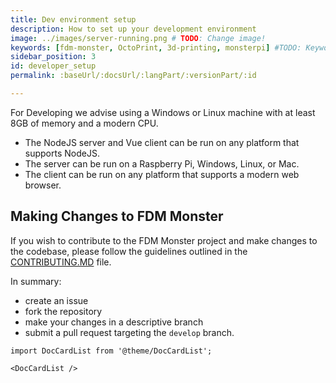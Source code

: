 ```yaml
---
title: Dev environment setup
description: How to set up your development environment
image: ../images/server-running.png # TODO: Change image!
keywords: [fdm-monster, OctoPrint, 3d-printing, monsterpi] #TODO: Keywords!
sidebar_position: 3
id: developer_setup
permalink: :baseUrl/:docsUrl/:langPart/:versionPart/:id

---
```


For Developing we advise using a Windows or Linux machine with at least 8GB of memory and a modern CPU.

- The NodeJS server and Vue client can be run on any platform that supports NodeJS.
- The server can be run on a Raspberry Pi, Windows, Linux, or Mac.
- The client can be run on any platform that supports a modern web browser.

## Making Changes to FDM Monster

If you wish to contribute to the FDM Monster project and make changes to the codebase, please follow the guidelines outlined in the [CONTRIBUTING.MD](https://github.com/fdm-monster/fdm-monster/blob/develop/CONTRIBUTING.md) file.

In summary:

- create an issue
- fork the repository
- make your changes in a descriptive branch
- submit a pull request targeting the `develop` branch.

```mdx-code-block
import DocCardList from '@theme/DocCardList';

<DocCardList />
```

